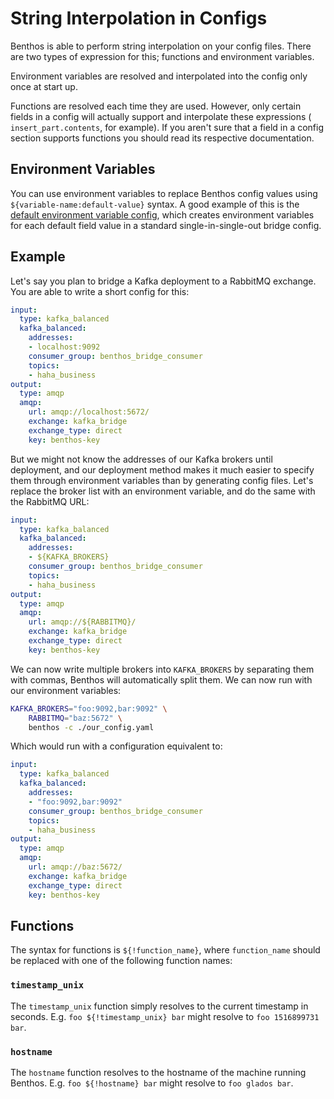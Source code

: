 String Interpolation in Configs
===============================

Benthos is able to perform string interpolation on your config files. There are
two types of expression for this; functions and environment variables.

Environment variables are resolved and interpolated into the config only once at
start up.

Functions are resolved each time they are used. However, only certain fields in
a config will actually support and interpolate these expressions (
`insert_part.contents`, for example). If you aren't sure that a field in a
config section supports functions you should read its respective documentation.

## Environment Variables

You can use environment variables to replace Benthos config values using
`${variable-name:default-value}` syntax. A good example of this is the
[default environment variable config](../../config/env/default.yaml), which
creates environment variables for each default field value in a standard
single-in-single-out bridge config.

## Example

Let's say you plan to bridge a Kafka deployment to a RabbitMQ exchange. You are
able to write a short config for this:

``` yaml
input:
  type: kafka_balanced
  kafka_balanced:
    addresses:
    - localhost:9092
    consumer_group: benthos_bridge_consumer
    topics:
    - haha_business
output:
  type: amqp
  amqp:
    url: amqp://localhost:5672/
    exchange: kafka_bridge
    exchange_type: direct
    key: benthos-key
```

But we might not know the addresses of our Kafka brokers until deployment, and
our deployment method makes it much easier to specify them through environment
variables than by generating config files. Let's replace the broker list with
an environment variable, and do the same with the RabbitMQ URL:

``` yaml
input:
  type: kafka_balanced
  kafka_balanced:
    addresses:
    - ${KAFKA_BROKERS}
    consumer_group: benthos_bridge_consumer
    topics:
    - haha_business
output:
  type: amqp
  amqp:
    url: amqp://${RABBITMQ}/
    exchange: kafka_bridge
    exchange_type: direct
    key: benthos-key
```

We can now write multiple brokers into `KAFKA_BROKERS` by separating them with
commas, Benthos will automatically split them. We can now run with our
environment variables:

``` sh
KAFKA_BROKERS="foo:9092,bar:9092" \
	RABBITMQ="baz:5672" \
	benthos -c ./our_config.yaml
```

Which would run with a configuration equivalent to:

``` yaml
input:
  type: kafka_balanced
  kafka_balanced:
    addresses:
    - "foo:9092,bar:9092"
    consumer_group: benthos_bridge_consumer
    topics:
    - haha_business
output:
  type: amqp
  amqp:
    url: amqp://baz:5672/
    exchange: kafka_bridge
    exchange_type: direct
    key: benthos-key
```

## Functions

The syntax for functions is `${!function_name}`, where `function_name` should
be replaced with one of the following function names:

### `timestamp_unix`

The `timestamp_unix` function simply resolves to the current timestamp in
seconds. E.g. `foo ${!timestamp_unix} bar` might resolve to
`foo 1516899731 bar`.

### `hostname`

The `hostname` function resolves to the hostname of the machine running Benthos.
E.g. `foo ${!hostname} bar` might resolve to `foo glados bar`.

